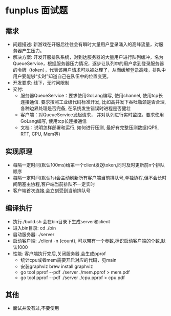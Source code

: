 # funplus 面试题

## 需求

- 问题描述:
  新游戏在开服后往往会有瞬时大量用户登录涌入的高峰流量，对服务器产生压力。
- 解决方案:
  开发开服排队系统，对到达服务器的大量用户进行队列缓冲，名为QueueService，根据服务器压力情况，逐步让队列中的用户拿到登录服务器的令牌（token），代表该用户请求可以被处理了，从而缓解登录高峰，排队中用户要能够“实时”知道自己在队伍中的位置变更。
- 开发要求:
   线下，无时间限制
- 交付:
  - 服务器QueueService：要求使用GoLang编写, 使用channel, 使用tcp长连接通信. 要求按照工业级代码标准开发, 比如高并发下吞吐瓶颈是否合理, 各种边界处理是否完备, 在系统发生错误时进程是否健壮
  - 客户端：对QueueService发起请求， 并对队列进行实时监控。要求使用GoLang编写, 使用tcp长连接通信
  - 文档：说明怎样部署和运行, 如何进行压测, 最好有完整压测数据(QPS, RTT, CPU, Mem等)
  
## 实现原理

- 每隔一定时间(默认100ms)给第一个client发送token,同时及时更新前n个排队顺序
- 每隔一定时间(默认1s)会主动刷新所有客户端当前排队号,单独协程,但不会长时间阻塞主协程,客户端当前排队不一定实时
- 客户端首次连接,会立刻受到当前排队号

## 编译执行

- 执行./build.sh 会在bin目录下生成server和client
- 进入bin目录: cd ./bin
- 启动服务器:  ./server
- 启动客户端:  ./client -n {count}, 可以带有一个参数,标识启动客户端的个数,默认1000
- 性能: 客户端执行完后,关闭服务器,会生成pprof
  - 统计cpu或者mem需要开启对应的代码，见main
  - 安装graphviz brew install graphviz
  - go tool pprof --pdf ./server ./mem.pprof > mem.pdf 
  - go tool pprof --pdf ./server ./cpu.pprof > cpu.pdf

## 其他

- 面试并没有过,不要使用
